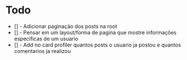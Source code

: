 # Todo

 - [] - Adicionar paginação dos posts na root
 - [] - Pensar em um layout/forma de pagina que mostre informações especificas de um usuario
 - [] - Add no card profiler quantos posts o usuario ja postou e quantos comentarios ja realizou
 
